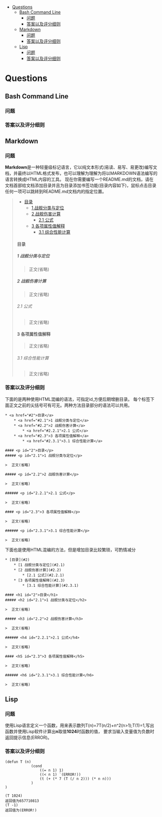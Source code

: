 * <a href="#1">Questions</a>
    * <a href="#1.1">Bash Command Line</a>
        * <a href="#1.1.1">问题</a>
        * <a href="#1.1.2">答案以及评分细则</a>
    * <a href="#1.2">Markdown</a>
        * <a href="#1.2.1">问题</a>
        * <a href="#1.2.2">答案以及评分细则</a>
    * <a href="#1.3">Lisp</a>
        * <a href="#1.3.1">问题</a>
        * <a href="#1.3.2">答案以及评分细则</a>

# <p id="1">Questions</p>

## <p id="1.1">Bash Command Line</p>

### <p id="1.1.1">问题</p>

### <p id="1.1.2">答案以及评分细则</p>

## <p id="1.2">Markdown</p>
### <p id="1.2.1">问题</p>

**Markdown**是一种轻量级标记语言，它以纯文本形式(易读、易写、易更改)编写文档，并最终以HTML格式发布，也可以理解为理解为将以MARKDOWN语法编写的语言转换成HTML内容的工具。
现在你需要编写一个README.md的文档，请在文档首部给文档添加目录并且为目录添加书签功能(目录内容如下)，鼠标点击目录任何一项可以跳转到README.md文档内的指定位置。

> * <a href="#2">目录</a>
>     * <a href="#2.1">1 战舰分类与定位</a>
>     * <a href="#2.2">2 战舰伤害计算</a>
>         * <a href="#2.2.1">2.1 公式</a>
>     * <a href="#2.3">3 各项属性值解释</a>
>         * <a href="#2.3.1">3.1 综合性能计算</a>
> 
> #### <p id="2">目录</p>
> ##### <p id="2.1">1 战舰分类与定位</p>
> 
>>  正文(省略)
> 
> ##### <p id="2.2">2 战舰伤害计算</p>
> 
>>  正文(省略)
> 
> ###### <p id="2.2.1">2.1 公式</p>
> 
>>  正文(省略)
> 
> #### <p id="2.3">3 各项属性值解释</p>
> 
>>  正文(省略)
> 
> ###### <p id="2.3.1">3.1 综合性能计算</p>
> 
>>  正文(省略)

### <p id="1.2,2">答案以及评分细则</p>

下面的是两种使用HTML混编的语法，可指定id,方便后期增删目录。
每个标签下面正文之前的尖括号可有可无。两种方法目录部分的语法可以共用。

    * <a href="#2">目录</a>
        * <a href="#2.1">1 战舰分类与定位</a>
        * <a href="#2.2">2 战舰伤害计算</a>
            * <a href="#2.2.1">2.1 公式</a>
        * <a href="#2.3">3 各项属性值解释</a>
            * <a href="#2.3.1">3.1 综合性能计算</a>
     
    #### <p id="2">目录</p>
    ##### <p id="2.1">1 战舰分类与定位</p>
     
    >  正文(省略)
     
    ##### <p id="2.2">2 战舰伤害计算</p>
     
    >  正文(省略)
     
    ###### <p id="2.2.1">2.1 公式</p>
     
    >  正文(省略)
     
    #### <p id="2.3">3 各项属性值解释</p>
     
    >  正文(省略)
     
    ###### <p id="2.3.1">3.1 综合性能计算</p>
     
    >  正文(省略)

下面也是使用HTML混编的方法，但是增加目录比较繁琐，可酌情减分

    * [目录](#2)
        * [1 战舰分类与定位](#2.1)
        * [2 战舰伤害计算](#2.2)
            * [2.1 公式](#2.2.1)
        * [3 各项属性值解释](#2.3)
            * [3.1 综合性能计算](#2.3.1)

    #### <h1 id="2">目录</h1>
    ##### <h2 id="2.1">1 战舰分类与定位</h2>
     
    >  正文(省略)
     
    ##### <h3 id="2.2">2 战舰伤害计算</h3>
     
    >  正文(省略)
     
    ###### <h4 id="2.2.1">2.1 公式</h4>
     
    >  正文(省略)
     
    #### <h5 id="2.3">3 各项属性值解释</h5>
     
    >  正文(省略)
     
    ###### <h6 id="2.3.1">3.1 综合性能计算</h6>
     
    >  正文(省略)

## <p id="1.3">Lisp</p>
### <p id="1.3.1">问题</p>

使用Lisp语言定义一个函数，用来表示数列T(n)=7T(n/2)+n^2(n>1);T(1)=1,写出函数并使用Lisp软件计算出**n**取值**1024**时函数的值，
要求当输入变量值为负数时返回提示信息(ERROR)。


### <p id="1.3.2">答案以及评分细则</p>

    (defun T (n)
                (cond
                    ((= n 1) 1)
                    ((< n 1) `(ERROR!))
                    (t (+ (* 7 (T (/ n 2))) (* n n)))
                )
    )

    (T 1024)
    返回值为657710813
    (T -1)
    返回值为(ERROR!)
